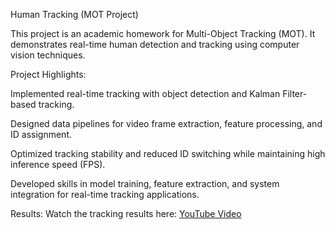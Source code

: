 Human Tracking (MOT Project)

This project is an academic homework for Multi-Object Tracking (MOT). It demonstrates real-time human detection and tracking using computer vision techniques.

Project Highlights:

Implemented real-time tracking with object detection and Kalman Filter-based tracking.

Designed data pipelines for video frame extraction, feature processing, and ID assignment.

Optimized tracking stability and reduced ID switching while maintaining high inference speed (FPS).

Developed skills in model training, feature extraction, and system integration for real-time tracking applications.

Results:
Watch the tracking results here: [YouTube Video](https://www.youtube.com/watch?v=-Jkb-lPHKxc&t=1s)
